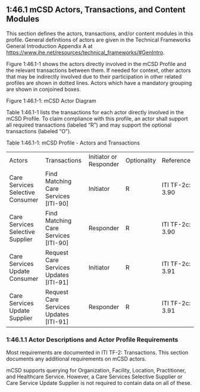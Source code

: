 ## 1:46.1 mCSD Actors, Transactions, and Content Modules

This section defines the actors, transactions, and/or content modules in
this profile. General definitions of actors are given in the Technical
Frameworks General Introduction Appendix A at
<https://www.ihe.net/resources/technical_frameworks/#GenIntro>.

Figure 1:46.1-1 shows the actors directly involved in the mCSD Profile and
the relevant transactions between them. If needed for context, other
actors that may be indirectly involved due to their participation in
other related profiles are shown in dotted lines. Actors which have a
mandatory grouping are shown in conjoined boxes.

Figure 1:46.1-1: mCSD Actor Diagram

Table 1:46.1-1 lists the transactions for each actor directly involved in
the mCSD Profile. To claim compliance with this profile, an actor shall
support all required transactions (labeled “R”) and may support the
optional transactions (labeled “O”).

Table 1:46.1-1: mCSD Profile - Actors and Transactions

|                                  |                                          |                        |             |                 |
| -------------------------------- | ---------------------------------------- | ---------------------- | ----------- | --------------- |
| Actors                           | Transactions                             | Initiator or Responder | Optionality | Reference       |
| Care Services Selective Consumer | Find Matching Care Services \[ITI-90\]   | Initiator              | R           | ITI TF-2c: 3.90 |
| Care Services Selective Supplier | Find Matching Care Services \[ITI-90\]   | Responder              | R           | ITI TF-2c: 3.90 |
| Care Services Update Consumer    | Request Care Services Updates \[ITI-91\] | Initiator              | R           | ITI TF-2c: 3.91 |
| Care Services Update Supplier    | Request Care Services Updates \[ITI-91\] | Responder              | R           | ITI TF-2c: 3.91 |

### 1:46.1.1 Actor Descriptions and Actor Profile Requirements

Most requirements are documented in ITI TF-2: Transactions. This section
documents any additional requirements on mCSD actors.

mCSD supports querying for Organization, Facility, Location,
Practitioner, and Healthcare Service. However, a Care Services Selective
Supplier or Care Service Update Supplier is not required to contain data
on all of these.

